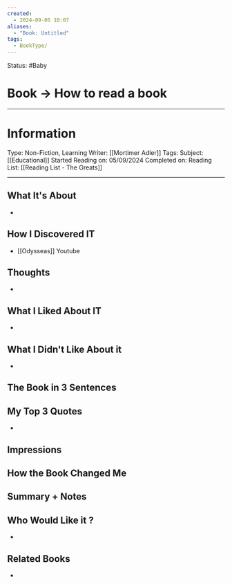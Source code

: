 ```yaml
---
created:
  - 2024-09-05 10:07
aliases:
  - "Book: Untitled"
tags:
  - BookType/
---
```

Status: #Baby 
#  Book -> How to read a book
___
# Information
Type: Non-Fiction, Learning
Writer: [[Mortimer Adler]]
Tags: 
Subject: [[Educational]]
Started Reading on: 05/09/2024
Completed on: 
Reading List: [[Reading List - The Greats]]
___
## What It's About
-  
## How I Discovered IT
-  [[Odysseas]] Youtube
## Thoughts
- 
## What I Liked About IT
- 
## What I Didn't Like About it
- 
## The Book in 3 Sentences
## My Top 3 Quotes
- 
## Impressions
## How the Book Changed Me
## Summary + Notes
## Who Would Like it ?
- 
## Related Books
- 
